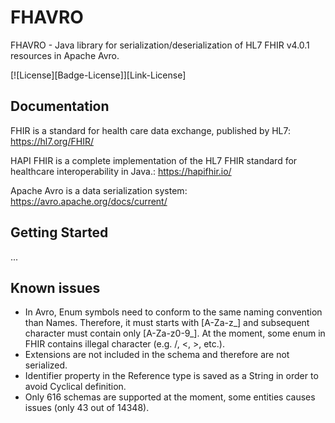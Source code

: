 FHAVRO
=========

FHAVRO - Java library for serialization/deserialization of HL7 FHIR v4.0.1 resources in Apache Avro.

[![License][Badge-License]][Link-License]

## Documentation

FHIR is a standard for health care data exchange, published by HL7: https://hl7.org/FHIR/ 

HAPI FHIR is a complete implementation of the HL7 FHIR standard for healthcare interoperability in Java.: https://hapifhir.io/

Apache Avro is a data serialization system: https://avro.apache.org/docs/current/

## Getting Started

...

## Known issues

 - In Avro, Enum symbols need to conform to the same naming convention than Names. Therefore, it must starts with [A-Za-z_] and subsequent character must contain only [A-Za-z0-9_]. At the moment, some enum in FHIR contains illegal character (e.g. /, <, >, etc.).
 - Extensions are not included in the schema and therefore are not serialized.
 - Identifier property in the Reference type is saved as a String in order to avoid Cyclical definition.
 - Only 616 schemas are supported at the moment, some entities causes issues (only 43 out of 14348).
